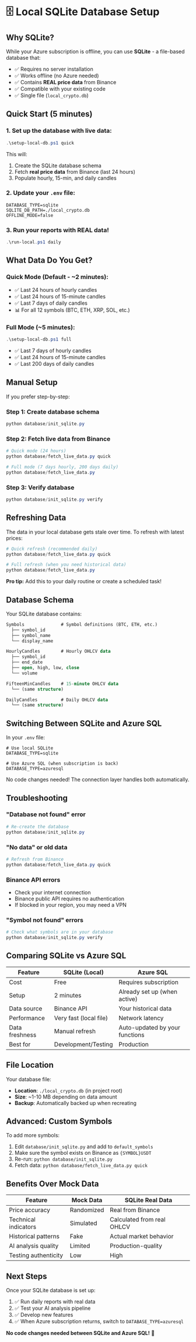 # 🗄️ Local SQLite Database Setup

## Why SQLite?

While your Azure subscription is offline, you can use **SQLite** - a file-based database that:
- ✅ Requires no server installation
- ✅ Works offline (no Azure needed)
- ✅ Contains **REAL price data** from Binance
- ✅ Compatible with your existing code
- ✅ Single file (`local_crypto.db`)

## Quick Start (5 minutes)

### 1. Set up the database with live data:

```powershell
.\setup-local-db.ps1 quick
```

This will:
1. Create the SQLite database schema
2. Fetch **real price data** from Binance (last 24 hours)
3. Populate hourly, 15-min, and daily candles

### 2. Update your `.env` file:

```env
DATABASE_TYPE=sqlite
SQLITE_DB_PATH=./local_crypto.db
OFFLINE_MODE=false
```

### 3. Run your reports with REAL data!

```powershell
.\run-local.ps1 daily
```

## What Data Do You Get?

### Quick Mode (Default - ~2 minutes):
- ✅ Last 24 hours of hourly candles
- ✅ Last 24 hours of 15-minute candles  
- ✅ Last 7 days of daily candles
- 📊 For all 12 symbols (BTC, ETH, XRP, SOL, etc.)

### Full Mode (~5 minutes):
```powershell
.\setup-local-db.ps1 full
```
- ✅ Last 7 days of hourly candles
- ✅ Last 24 hours of 15-minute candles
- ✅ Last 200 days of daily candles

## Manual Setup

If you prefer step-by-step:

### Step 1: Create database schema
```powershell
python database/init_sqlite.py
```

### Step 2: Fetch live data from Binance
```powershell
# Quick mode (24 hours)
python database/fetch_live_data.py quick

# Full mode (7 days hourly, 200 days daily)
python database/fetch_live_data.py
```

### Step 3: Verify database
```powershell
python database/init_sqlite.py verify
```

## Refreshing Data

The data in your local database gets stale over time. To refresh with latest prices:

```powershell
# Quick refresh (recommended daily)
python database/fetch_live_data.py quick

# Full refresh (when you need historical data)
python database/fetch_live_data.py
```

**Pro tip:** Add this to your daily routine or create a scheduled task!

## Database Schema

Your SQLite database contains:

```sql
Symbols              # Symbol definitions (BTC, ETH, etc.)
  ├── symbol_id
  ├── symbol_name
  └── display_name

HourlyCandles        # Hourly OHLCV data
  ├── symbol_id
  ├── end_date
  ├── open, high, low, close
  └── volume

FifteenMinCandles    # 15-minute OHLCV data
  └── (same structure)

DailyCandles         # Daily OHLCV data
  └── (same structure)
```

## Switching Between SQLite and Azure SQL

In your `.env` file:

```env
# Use local SQLite
DATABASE_TYPE=sqlite

# Use Azure SQL (when subscription is back)
DATABASE_TYPE=azuresql
```

No code changes needed! The connection layer handles both automatically.

## Troubleshooting

### "Database not found" error
```powershell
# Re-create the database
python database/init_sqlite.py
```

### "No data" or old data
```powershell
# Refresh from Binance
python database/fetch_live_data.py quick
```

### Binance API errors
- Check your internet connection
- Binance public API requires no authentication
- If blocked in your region, you may need a VPN

### "Symbol not found" errors
```powershell
# Check what symbols are in your database
python database/init_sqlite.py verify
```

## Comparing SQLite vs Azure SQL

| Feature | SQLite (Local) | Azure SQL |
|---------|----------------|-----------|
| Cost | Free | Requires subscription |
| Setup | 2 minutes | Already set up (when active) |
| Data source | Binance API | Your historical data |
| Performance | Very fast (local file) | Network latency |
| Data freshness | Manual refresh | Auto-updated by your functions |
| Best for | Development/Testing | Production |

## File Location

Your database file:
- **Location**: `./local_crypto.db` (in project root)
- **Size**: ~1-10 MB depending on data amount
- **Backup**: Automatically backed up when recreating

## Advanced: Custom Symbols

To add more symbols:

1. Edit `database/init_sqlite.py` and add to `default_symbols`
2. Make sure the symbol exists on Binance as `{SYMBOL}USDT`
3. Re-run: `python database/init_sqlite.py`
4. Fetch data: `python database/fetch_live_data.py quick`

## Benefits Over Mock Data

| Feature | Mock Data | SQLite Real Data |
|---------|-----------|------------------|
| Price accuracy | Randomized | Real from Binance |
| Technical indicators | Simulated | Calculated from real OHLCV |
| Historical patterns | Fake | Actual market behavior |
| AI analysis quality | Limited | Production-quality |
| Testing authenticity | Low | High |

## Next Steps

Once your SQLite database is set up:

1. ✅ Run daily reports with real data
2. ✅ Test your AI analysis pipeline
3. ✅ Develop new features
4. ✅ When Azure subscription returns, switch to `DATABASE_TYPE=azuresql`

**No code changes needed between SQLite and Azure SQL!** 🎉
